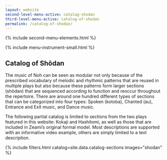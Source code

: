 ```yaml
---
layout: website
second-level-menu-active: catalog-shodan
third-level-menu-active: catalog-of-shodan
permalink: /catalog-of-shodan/
---
```


{% include second-menu-elements.html %}

{% include menu-instrument-small.html %}
<main class="page-content">
  <div class="text-container">
    <h2>Catalog of Shōdan</h2>
    <p>The music of Noh can be seen as modular not only because of the prescribed vocabulary of melodic and rhythmic patterns that are reused in multiple plays but also because these patterns form larger sections (shōdan) that are sequenced according to function and reoccur throughout the repertoire. There are around one hundred different types of sections that can be categorized into four types: Spoken (kotoba), Chanted (au), Entrance and Exit music, and Dance music.
 </p><p>
The following partial catalog is limited to sections from the two plays featured in this website: Kokaji and Hashitomi, as well as those that are included in Zeami’s original formal model. Most descriptions are supported with an informative video example, others are simply limited to a text description.</p>
  </div>
<p id="catalog"></p>
  {% include filters.html catalog=site.data.catalog-sections images="shodan" %}

</main>
